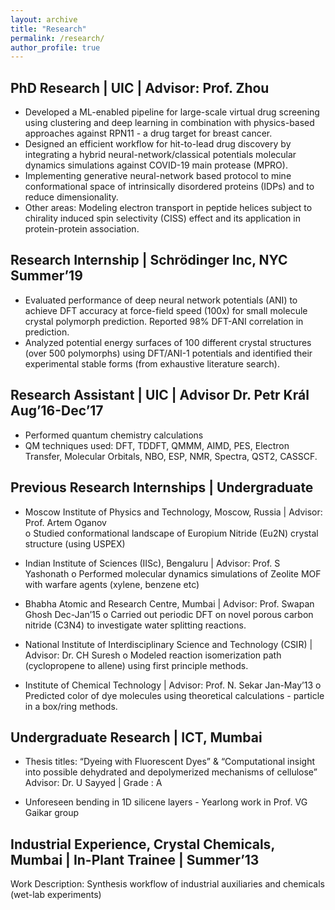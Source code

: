 ```yaml
---
layout: archive
title: "Research"
permalink: /research/
author_profile: true
---
```


## PhD Research | UIC | Advisor: Prof. Zhou <br/>
* Developed a ML-enabled pipeline for large-scale virtual drug screening using clustering and deep learning in combination with physics-based approaches against RPN11 - a drug target for breast cancer.<br/>
* Designed an efficient workflow for hit-to-lead drug discovery by integrating a hybrid neural-network/classical potentials molecular dynamics simulations against COVID-19 main protease (MPRO).<br/>
* Implementing generative neural-network based protocol to mine conformational space of intrinsically disordered proteins (IDPs) and to reduce dimensionality.<br/>
* Other areas: Modeling electron transport in peptide helices subject to chirality induced spin selectivity (CISS) effect and its application in protein-protein association.<br/>

## Research Internship | Schrödinger Inc, NYC Summer’19
* Evaluated performance of deep neural network potentials (ANI) to achieve DFT accuracy at force-field speed (100x) for small molecule crystal polymorph prediction. Reported 98% DFT-ANI correlation in prediction. <br/>
* Analyzed potential energy surfaces of 100 different crystal structures (over 500 polymorphs) using DFT/ANI-1 potentials and identified their experimental stable forms (from exhaustive literature search).<br/>

## Research Assistant | UIC | Advisor Dr. Petr Král Aug’16-Dec’17 <br/>
* Performed quantum chemistry calculations <br/>
* QM techniques used: DFT, TDDFT, QMMM, AIMD, PES, Electron Transfer, Molecular Orbitals, NBO, ESP, NMR, Spectra, QST2, CASSCF.<br/>

## Previous Research Internships | Undergraduate<br/>
* Moscow Institute of Physics and Technology, Moscow, Russia | Advisor: Prof. Artem Oganov <br/>
o Studied conformational landscape of Europium Nitride (Eu2N) crystal structure (using USPEX)<br/>

* Indian Institute of Sciences (IISc), Bengaluru | Advisor: Prof. S Yashonath
o Performed molecular dynamics simulations of Zeolite MOF with warfare agents (xylene, benzene etc)

* Bhabha Atomic and Research Centre, Mumbai | Advisor: Prof. Swapan Ghosh Dec-Jan’15 
o Carried out periodic DFT on novel porous carbon nitride (C3N4) to investigate water splitting reactions. 

* National Institute of Interdisciplinary Science and Technology (CSIR) | Advisor: Dr. CH Suresh
o Modeled reaction isomerization path (cyclopropene to allene) using first principle methods.

* Institute of Chemical Technology | Advisor: Prof. N. Sekar Jan-May’13
o Predicted color of dye molecules using theoretical calculations - particle in a box/ring methods. 

## Undergraduate Research | ICT, Mumbai
* Thesis titles: “Dyeing with Fluorescent Dyes” & “Computational insight into possible dehydrated and depolymerized mechanisms of cellulose” 
Advisor: Dr. U Sayyed | Grade : A

* Unforeseen bending in 1D silicene layers - Yearlong work in Prof. VG Gaikar group 

## Industrial Experience, Crystal Chemicals, Mumbai | In-Plant Trainee | Summer’13
Work Description: Synthesis workflow of industrial auxiliaries and chemicals (wet-lab experiments)
